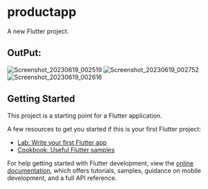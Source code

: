 # productapp

A new Flutter project.

## OutPut:
![Screenshot_20230619_002519](https://github.com/firose-munna/Product-List-APP/assets/105736440/8a3625b5-4210-4dde-9040-3cd3b184e289)
![Screenshot_20230619_002752](https://github.com/firose-munna/Product-List-APP/assets/105736440/4f67d8a1-f29f-4a0e-bc77-674ccfe0a46f)
![Screenshot_20230619_002616](https://github.com/firose-munna/Product-List-APP/assets/105736440/f4ff5363-1daf-4580-9cfa-edd5c202bc5c)

## Getting Started

This project is a starting point for a Flutter application.

A few resources to get you started if this is your first Flutter project:

- [Lab: Write your first Flutter app](https://docs.flutter.dev/get-started/codelab)
- [Cookbook: Useful Flutter samples](https://docs.flutter.dev/cookbook)

For help getting started with Flutter development, view the
[online documentation](https://docs.flutter.dev/), which offers tutorials,
samples, guidance on mobile development, and a full API reference.
